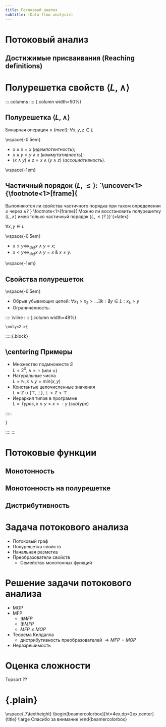 ```yaml
---
title: Потоковый анализ
subtitle: (Data-flow analysis)
---
```


# Потоковый анализ

## Достижимые присваивания (Reaching definitions)

<!--
Describe idea of the algorithm
- programs are graphs
- some properties are simple to calculate (reachable nodes)
- some require transfer of properties down the flow of the graph
- gen/kill definitions
-->

<!--
## Формальная модель потокового анализа
-->

# Полурешетка свойств $\langle L, \wedge \rangle$

::: columns
:::: {.column width=50%}

## Полурешетка $\langle L, \wedge \rangle$

Бинарная операция $\wedge$ (*meet*): $\forall x,y,z \in L$

\vspace{-0.5em}
- $x \wedge x = x$ (*идемпотентность*);
- $x \wedge y = y \wedge x$ (*коммутативность*);
- $(x \wedge y) \wedge z = x \wedge (y \wedge z)$ (*ассоциативность*).

\vspace{-1em}
## Частичный порядок $\langle L, \leq \rangle$: `\uncover<1>{\footnote<1>[frame]{
Выполняются ли свойства частичного порядка при таком определении $\leq$ через $\wedge$?
} \footnote<1>[frame]{
Можно ли восстановить полурешетку $\langle L, \wedge \rangle$
имея только частичный порядок $\langle L, \leq \rangle$?
}}`{=latex}

$\forall x,y \in L$

\vspace{-0.5em}
- $x \leq y \Leftrightarrow_{def} x \wedge y = x$;
- $x < y \Leftrightarrow_{def} x \wedge y = x\ \&\ x \neq y$.

\vspace{-1em}
## Свойства полурешеток

\vspace{-0.5em}
- Обрыв убывающих цепей: $\forall x_1 > x_2 > \dots \exists k : \nexists y \in L : x_k > y$
- Ограниченность: 


::::
\vline
:::: {.column width=48%}

```{=latex}
\only<2->{
```

:::::{.block}

## \centering Примеры

- Множество подмножеств $S$  
  $L = 2^S, \wedge = \cap$ (или $\cup$)
- Натуральные числа  
  $L = \mathbb{N}, x \wedge y = min(x, y)$
- Константые целочисленные значения  
  $L = \mathbb{Z} \cup \{\top, \bot\}, \bot < \mathbb{Z} < \top$
- Иерархия типов в программе  
  $L = Types, x \leq y = x <: y$ (*subtype*)

:::::

```{=latex}
}
```

::::
:::

# Потоковые функции

## Монотонность

## Монотонность на полурешетке

## Дистрибутивность

# Задача потокового анализа

- Потоковый граф
- Полурешетка свойств
- Начальная разметка
- Преобразователи свойств
  - Семейство монотонных функций

<!--
На примере reaching definitions
-->

# Решение задачи потокового анализа

- MOP
- MFP
  - $\exists MFP$
  - $\exists! MFP$
  - $MFP \leq MOP$
- Теорема Килдалла
  - дистрибутивность преобразователей $\Rightarrow MFP = MOP$
- Неразрешимость

<!--
Привести контрпримеры
-->

# Оценка сложности

Topsort ??

# {.plain}

\vspace{.7\textheight}
\begin{beamercolorbox}[ht=4ex,dp=2ex,center]{title}
\large Спасибо за внимание
\end{beamercolorbox}

